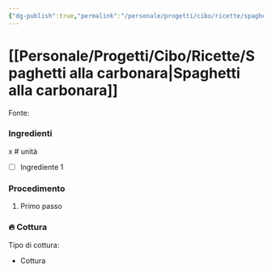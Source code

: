 ```yaml
---
{"dg-publish":true,"permalink":"/personale/progetti/cibo/ricette/spaghetti-alla-carbonara/","tags":["Ricetta/Primo/Pasta"]}
---
```


# [[Personale/Progetti/Cibo/Ricette/Spaghetti alla carbonara\|Spaghetti alla carbonara]]

Fonte: 


### Ingredienti

x # unità

- [ ] Ingrediente 1

### Procedimento

1. Primo passo


### 🔥 Cottura

Tipo di cottura:
- Cottura

